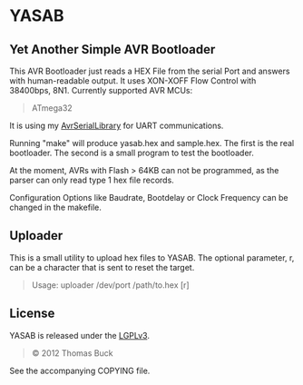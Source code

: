 # YASAB
## Yet Another Simple AVR Bootloader

This AVR Bootloader just reads a HEX File from the serial Port and answers with human-readable output. It uses XON-XOFF Flow Control with 38400bps, 8N1.
Currently supported AVR MCUs:
> ATmega32

It is using my [AvrSerialLibrary](https://github.com/xythobuz/Snippets/tree/master/AvrSerialLibrary) for UART communications.

Running "make" will produce yasab.hex and sample.hex. The first is the real bootloader. The second is a small program to test the bootloader.

At the moment, AVRs with Flash > 64KB can not be programmed, as the parser can only read type 1 hex file records.

Configuration Options like Baudrate, Bootdelay or Clock Frequency can be changed in the makefile.

## Uploader

This is a small utility to upload hex files to YASAB.
The optional parameter, r, can be a character that is sent to reset the target.
> Usage: uploader /dev/port /path/to.hex [r]

## License

YASAB is released under the [LGPLv3](http://www.gnu.org/licenses/lgpl-3.0.html).
> &copy; 2012 Thomas Buck

See the accompanying COPYING file.
